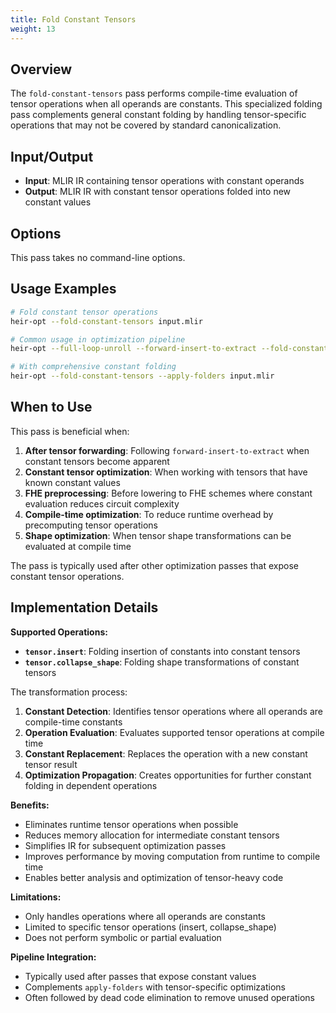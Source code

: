 ```yaml
---
title: Fold Constant Tensors
weight: 13
---
```


## Overview

The `fold-constant-tensors` pass performs compile-time evaluation of tensor
operations when all operands are constants. This specialized folding pass
complements general constant folding by handling tensor-specific operations that
may not be covered by standard canonicalization.

## Input/Output

- **Input**: MLIR IR containing tensor operations with constant operands
- **Output**: MLIR IR with constant tensor operations folded into new constant
  values

## Options

This pass takes no command-line options.

## Usage Examples

```bash
# Fold constant tensor operations
heir-opt --fold-constant-tensors input.mlir

# Common usage in optimization pipeline
heir-opt --full-loop-unroll --forward-insert-to-extract --fold-constant-tensors input.mlir

# With comprehensive constant folding
heir-opt --fold-constant-tensors --apply-folders input.mlir
```

## When to Use

This pass is beneficial when:

1. **After tensor forwarding**: Following `forward-insert-to-extract` when
   constant tensors become apparent
1. **Constant tensor optimization**: When working with tensors that have known
   constant values
1. **FHE preprocessing**: Before lowering to FHE schemes where constant
   evaluation reduces circuit complexity
1. **Compile-time optimization**: To reduce runtime overhead by precomputing
   tensor operations
1. **Shape optimization**: When tensor shape transformations can be evaluated at
   compile time

The pass is typically used after other optimization passes that expose constant
tensor operations.

## Implementation Details

**Supported Operations:**

- **`tensor.insert`**: Folding insertion of constants into constant tensors
- **`tensor.collapse_shape`**: Folding shape transformations of constant tensors

The transformation process:

1. **Constant Detection**: Identifies tensor operations where all operands are
   compile-time constants
1. **Operation Evaluation**: Evaluates supported tensor operations at compile
   time
1. **Constant Replacement**: Replaces the operation with a new constant tensor
   result
1. **Optimization Propagation**: Creates opportunities for further constant
   folding in dependent operations

**Benefits:**

- Eliminates runtime tensor operations when possible
- Reduces memory allocation for intermediate constant tensors
- Simplifies IR for subsequent optimization passes
- Improves performance by moving computation from runtime to compile time
- Enables better analysis and optimization of tensor-heavy code

**Limitations:**

- Only handles operations where all operands are constants
- Limited to specific tensor operations (insert, collapse_shape)
- Does not perform symbolic or partial evaluation

**Pipeline Integration:**

- Typically used after passes that expose constant values
- Complements `apply-folders` with tensor-specific optimizations
- Often followed by dead code elimination to remove unused operations
